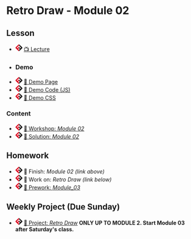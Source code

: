 # Retro Draw - Module 02

## Lesson
- ![FSA](/logo.png) [📺 Lecture](https://www.youtube.com/watch?v=QT5D050ToSQ&list=PL9NTD5QQdssXTarkBujHENSDgUVBIoFX8&index=13)
- ### Demo
- ![FSA](/logo.png) [👾 Demo Page](demo.html)
- ![FSA](/logo.png) [👾 Demo Code (JS)](demo.js)
- ![FSA](/logo.png) [👾 Demo CSS](demo.css)
### Content
- ![FSA](/logo.png) [🔬 Workshop: *Module 02*](https://learn.fullstackacademy.com/workshop/5e3af74ab43d2800048a609b/landing)
- ![FSA](/logo.png) [👾 Solution: *Module 02*](https://learn.fullstackacademy.com/workshop/5e3af74ab43d2800048a609b/content/5e3af74bb43d2800048a60ae/text)

## Homework
- ![FSA](/logo.png) 🔬 Finish: *Module 02 (link above)*
- ![FSA](/logo.png) 🔬 Work on: *Retro Draw (link below)*
- ![FSA](/logo.png) [📖 Prework: *Module_03*](https://learn.fullstackacademy.com/workshop/5e3af753b43d2800048a60b9/content/5e3af753b43d2800048a60c0/text)

## Weekly Project (Due Sunday)
- ![FSA](/logo.png) [🔬 Project: *Retro Draw*](https://learn.fullstackacademy.com/workshop/5e39a062dc73d200043257d2/content/5e39a062dc73d200043257e2/text) __ONLY UP TO MODULE 2. Start Module 03 after Saturday's class.__
